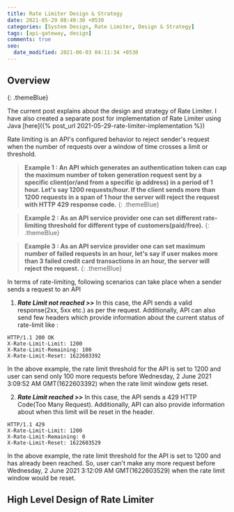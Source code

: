 ```yaml
---
title: Rate Limiter Design & Strategy
date: 2021-05-29 08:49:30 +0530
categories: [System Design, Rate Limiter, Design & Strategy]
tags: [api-gateway, design]
comments: true
seo:
  date_modified: 2021-06-03 04:11:34 +0530
---
```


## Overview
{: .themeBlue}

The current post explains about the design and strategy of Rate Limiter. I have also created a separate post for implementation of Rate Limiter using Java [here]({% post_url 2021-05-29-rate-limiter-implementation %})

Rate limiting is an API's configured behavior to reject sender's request when the number of requests over a window of time crosses a limit or threshold.

> **Example 1 : An API which generates an authentication token can cap the maximum number of token generation request sent by a specific client(or/and from a specific ip address) in a period of 1 hour. Let's say 1200 requests/hour. If the client sends more than 1200 requests in a span of 1 hour the server will reject the request with  HTTP 429 response code.**
{: .themeBlue}

> **Example 2 : As an API service provider one can set different rate-limiting threshold for different type of customers(paid/free).**
{: .themeBlue}

> **Example 3 : As an API service provider one can set maximum number of failed requests in an hour, let's say if user makes more than 3 failed credit card transactions in an hour, the server will reject the request.**
{: .themeBlue}

In terms of rate-limiting, following scenarios can take place when a sender sends a request to an API
1. _**Rate Limit not reached >>**_  In this case, the API sends a valid response(2xx, 5xx etc.) as per the request. Additionally, API can also send few headers which provide information about the current status of rate-limit like :

```
HTTP/1.1 200 OK
X-Rate-Limit-Limit: 1200
X-Rate-Limit-Remaining: 100
X-Rate-Limit-Reset: 1622603392
```

In the above example, the rate limit threshold for the API is set to 1200 and user can send only 100 more requests before Wednesday, 2 June 2021 3:09:52 AM GMT(1622603392) when the rate limit window gets reset.

2. _**Rate Limit reached >>**_ In this case, the API sends a 429 HTTP Code(Too Many Request). Additionally, API can also provide information about when this limit will be reset in the header.

```
HTTP/1.1 429
X-Rate-Limit-Limit: 1200
X-Rate-Limit-Remaining: 0
X-Rate-Limit-Reset: 1622603529
```

In the above example, the rate limit threshold for the API is set to 1200 and has already been reached. So, user can't make any more request before Wednesday, 2 June 2021 3:12:09 AM GMT(1622603529) when the rate limit window would be reset.

## High Level Design of Rate Limiter
